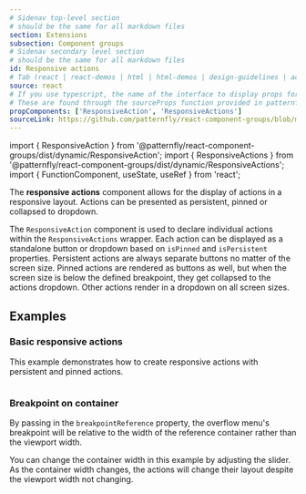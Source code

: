 ```yaml
---
# Sidenav top-level section
# should be the same for all markdown files
section: Extensions
subsection: Component groups
# Sidenav secondary level section
# should be the same for all markdown files
id: Responsive actions
# Tab (react | react-demos | html | html-demos | design-guidelines | accessibility)
source: react
# If you use typescript, the name of the interface to display props for
# These are found through the sourceProps function provided in patternfly-docs.source.js
propComponents: ['ResponsiveAction', 'ResponsiveActions']
sourceLink: https://github.com/patternfly/react-component-groups/blob/main/packages/module/patternfly-docs/content/extensions/component-groups/examples/ResponsiveActions/ResponsiveActions.md
---
```


import { ResponsiveAction } from '@patternfly/react-component-groups/dist/dynamic/ResponsiveAction';
import { ResponsiveActions } from '@patternfly/react-component-groups/dist/dynamic/ResponsiveActions';
import { FunctionComponent, useState, useRef } from 'react';

The **responsive actions** component allows for the display of actions in a responsive layout. Actions can be presented as persistent, pinned or collapsed to dropdown.

The `ResponsiveAction` component is used to declare individual actions within the `ResponsiveActions` wrapper. Each action can be displayed as a standalone button or dropdown based on `isPinned` and `isPersistent` properties. Persistent actions are always separate buttons no matter of the screen size. Pinned actions are rendered as buttons as well, but when the screen size is below the defined breakpoint, they get collapsed to the actions dropdown. Other actions render in a dropdown on all screen sizes.

## Examples

### Basic responsive actions

This example demonstrates how to create responsive actions with persistent and pinned actions.

```js file="./ResponsiveActionsExample.tsx"

```

### Breakpoint on container

By passing in the `breakpointReference` property, the overflow menu's breakpoint will be relative to the width of the reference container rather than the viewport width.

You can change the container width in this example by adjusting the slider. As the container width changes, the actions will change their layout despite the viewport width not changing.

```js file="./ResponsiveActionsBreakpointExample.tsx"

```
